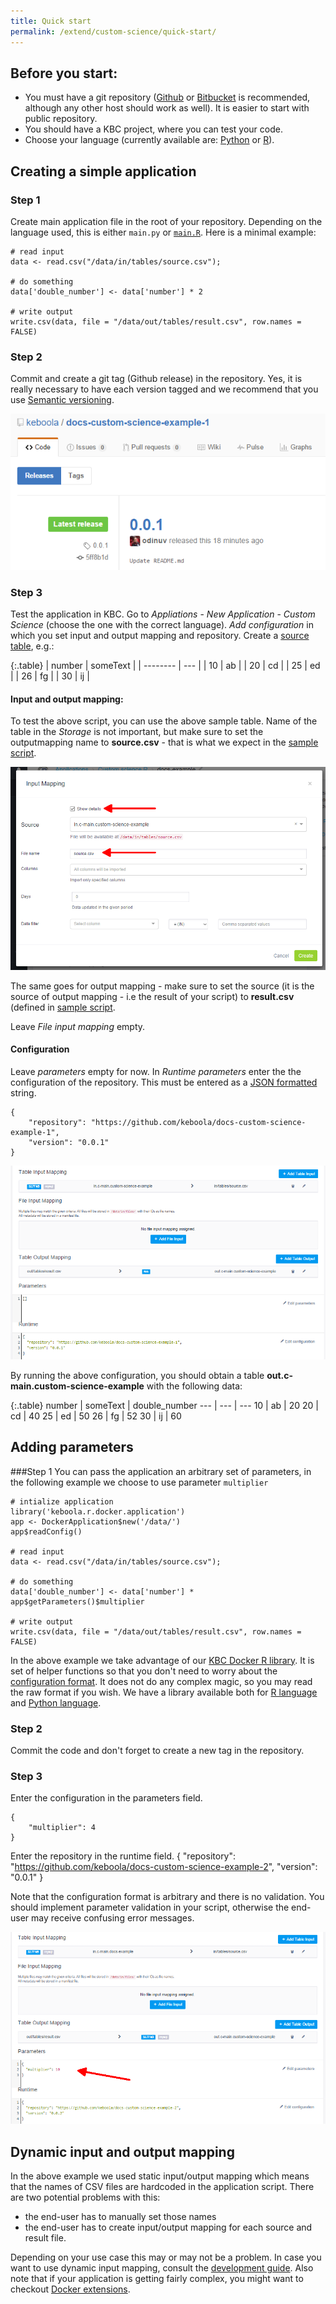 ```yaml
---
title: Quick start
permalink: /extend/custom-science/quick-start/
---
```


## Before you start:	
- You must have a git repository ([Github](https://github.com/) or [Bitbucket](https://bitbucket.org/) is recommended, 
although any other host should work as well). It is easier to start with public repository.
- You should have a KBC project, where you can test your code.
- Choose your language (currently available are: [Python](/extend/custom-science/python/) or [R](/extend/custom-science/r)).

## Creating a simple application

### Step 1
Create main application file in the root of your repository. Depending on the language used, 
this is either `main.py` or [`main.R`](https://github.com/keboola/docs-custom-science-example-1/blob/master/main.R). 
Here is a minimal example:

	# read input
	data <- read.csv("/data/in/tables/source.csv");

	# do something 
	data['double_number'] <- data['number'] * 2

	# write output
	write.csv(data, file = "/data/out/tables/result.csv", row.names = FALSE)

### Step 2
Commit and create a git tag (Github release) in the repository. Yes, it is really necessary to have each version tagged and we recommend 
that you use [Semantic versioning](http://semver.org/).

![Github tag screenshot](/extend/custom-science/repository-tag.png)

### Step 3
Test the application in KBC. Go to *Appliations* - *New Application* - *Custom Science* (choose the one with the correct 
language). *Add configuration* in which you set input and output mapping and repository. Create a 
[source table](/extend/custom-science/source.csv), e.g.:

{:.table}
| number | someText |
| -------- | --- |
| 10 | ab |
| 20 | cd |
| 25 | ed |
| 26 | fg |
| 30 | ij |

#### Input and output mapping:
To test the above script, you can use the above sample table. Name of the table in the *Storage* is not important, 
but make sure to set the outputmapping name to **source.csv** - that is what we expect in 
the [sample script](https://github.com/keboola/docs-custom-science-example-1/blob/master/main.R#L2).

![Input mapping configuration](/extend/custom-science/input-mapping.png)

The same goes for output mapping - make sure to set the source (it is the source of output mapping - i.e 
the result of your script) to **result.csv** (defined 
in [sample script](https://github.com/keboola/docs-custom-science-example-1/blob/master/main.R#L8).

Leave *File input mapping* empty.

#### Configuration 
Leave *parameters* empty for now. In *Runtime parameters* enter the the configuration of the repository. 
This must be entered as a [JSON formatted](http://www.w3schools.com/json/json_syntax.asp) string.

	{
		"repository": "https://github.com/keboola/docs-custom-science-example-1",
		"version": "0.0.1"
	}

![Application configuration example](/extend/custom-science/configuration.png)

By running the above configuration, you should obtain a table **out.c-main.custom-science-example** with the following data:

{:.table}
number | someText | double_number
--- | --- | ---
10 | ab | 20
20 | cd | 40
25 | ed | 50
26 | fg | 52
30 | ij | 60


## Adding parameters

###Step 1
You can pass the application an arbitrary set of parameters, in the following example we choose to use parameter `multiplier`
	
	# intialize application
	library('keboola.r.docker.application')
	app <- DockerApplication$new('/data/')
	app$readConfig()

	# read input
	data <- read.csv("/data/in/tables/source.csv");

	# do something 
	data['double_number'] <- data['number'] * app$getParameters()$multiplier

	# write output
	write.csv(data, file = "/data/out/tables/result.csv", row.names = FALSE)

In the above example we take advantage of our [KBC Docker R library](/extend/custom-science/r/). 
It is set of helper functions so that you don't need 
to worry about the [configuration format](/extend/common-interface/config-file/). It does not do any complex magic, 
so you may read the raw format if you wish. We have a library available both for 
[R language](/extend/custom-science/r/) and
[Python language](/extend/custom-science/python/).

### Step 2
Commit the code and don't forget to create a new tag in the repository.

### Step 3
Enter the configuration in the parameters field.

	{
		"multiplier": 4
	}

Enter the repository in the runtime field.
	{
		"repository": "https://github.com/keboola/docs-custom-science-example-2",
		"version": "0.0.1"
	}


Note that the configuration format is arbitrary and there is no validation. You should implement parameter 
validation in your script, otherwise the end-user may receive confusing error messages.

![Application configuration with parameters example](/extend/custom-science/configuration-2.png)


## Dynamic input and output mapping
In the above example we used static input/output mapping which means that the names of CSV files are hardcoded in
 the application script. There are two potential problems with this:

- the end-user has to manually set those names
- the end-user has to create input/output mapping for each source and result file. 

Depending on your use case this may or may not be a problem. In case you want to use dynamic input mapping, 
consult the [development guide](/extend/custom-science/development/). Also note that if your application is getting fairly complex, 
you might want to checkout [Docker extensions](/extend/docker).
